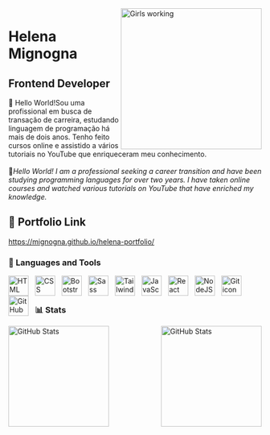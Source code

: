 
<img align="right" height="280" src="https://github.com/user-attachments/assets/c5e71134-6237-4adb-a784-886f9e1af4c3" alt="Girls working">

# Helena Mignogna
## Frontend Developer

👋 Hello World!Sou uma profissional em busca de transação de carreira, estudando linguagem de programação há mais de dois anos. Tenho feito cursos online e assistido a vários tutoriais no YouTube que enriqueceram meu conhecimento.<br> <br>
👋<i>Hello World! I am a professional seeking a career transition and have been studying programming languages for over two years. I have taken online courses and watched various tutorials on YouTube that have enriched my knowledge.</i>

## 🔗 Portfolio Link
https://mignogna.github.io/helena-portfolio/


### 🧰 Languages and Tools
<img align="left" alt="HTML icon" width="40px" style="padding-right:10px;" src="https://cdn.jsdelivr.net/gh/devicons/devicon/icons/html5/html5-plain.svg" />
<img align="left" alt="CSS icon" width="40px" style="padding-right:10px;" src="https://cdn.jsdelivr.net/gh/devicons/devicon/icons/css3/css3-plain.svg" />
<img align="left" alt="Bootstrap icon" width=40px" style="padding-right:10px;" src="https://cdn.jsdelivr.net/gh/devicons/devicon/icons/bootstrap/bootstrap-original.svg" />
<img align="left" alt="Sass icon" width="40px" style="padding-right:10px;" src="https://cdn.jsdelivr.net/gh/devicons/devicon/icons/sass/sass-original.svg" />
<img align="left" alt="Tailwindcss icon" width="40px" style="padding-right:10px;" src="https://cdn.jsdelivr.net/gh/devicons/devicon/icons/tailwindcss/tailwindcss-original.svg" />
<img align="left" alt="JavaScript icon" width="40px" style="padding-right:10px;" src="https://cdn.jsdelivr.net/gh/devicons/devicon/icons/javascript/javascript-plain.svg" />
<img align="left" alt="React icon" width="40px" style="padding-right:10px;" src="https://cdn.jsdelivr.net/gh/devicons/devicon/icons/react/react-original.svg" />
<img align="left" alt="NodeJS icon" width="40px" style="padding-right:10px;" src="https://cdn.jsdelivr.net/gh/devicons/devicon/icons/nodejs/nodejs-original.svg" />
<img align="left" alt="Git icon" width="40px" style="padding-right:10px;" src="https://cdn.jsdelivr.net/gh/devicons/devicon/icons/git/git-original.svg" />
<img align="left" alt="GitHub icon" width="40px" style="padding-right:10px;" src="https://cdn.jsdelivr.net/gh/devicons/devicon/icons/github/github-original.svg" />

<br /><br/>

### 📊 Stats

<div>
  <img 
    align="left" 
    alt="GitHub Stats" 
    height="200" 
    style="padding-right: 10px;" 
    src="https://github-readme-stats.vercel.app/api?username=Mignogna&show_icons=true&theme=tokyonight&include_all_commits=true&locale=pt-br" 
  />

<img 
      align="right" 
      alt="GitHub Stats" 
      height="200" 
      src="https://github-readme-stats.vercel.app/api/top-langs/?username=Mignogna&theme=tokyonight&layout=compact&custom_title=Tecnologias&langs_count=9" 
  />

</div>


